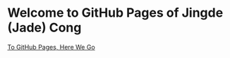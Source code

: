 # Welcome to GitHub Pages of Jingde (Jade) Cong

[To GitHub Pages, Here We Go](https://jadecong.github.io/)
